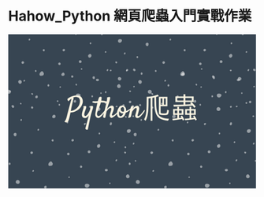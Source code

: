 # Hahow_Python 網頁爬蟲入門實戰作業

![](https://github.com/vergilchiou/web-crawler-tutorial/blob/master/Fig/python%20crawler.png?raw=true)
